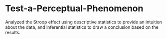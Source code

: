 # Test-a-Perceptual-Phenomenon
Analyzed the Stroop effect using descriptive statistics to provide an intuition about the data, and inferential statistics to draw a conclusion based on the results.
